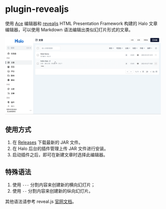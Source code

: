 # plugin-revealjs

使用 [Ace](https://github.com/ajaxorg/ace) 编辑器和 [revealjs](https://github.com/hakimel/reveal.js) HTML Presentation Framework 构建的 Halo 文章编辑器，可以使用 Markdown 语法编辑出类似幻灯片形式的文章。

![截图](./demo.gif)

## 使用方式

1. 在 [Releases](https://github.com/wan92hen/plugin-revealjs/releases) 下载最新的 JAR 文件。
2. 在 Halo 后台的插件管理上传 JAR 文件进行安装。
3. 启动插件之后，即可在新建文章时选择此编辑器。

## 特殊语法

1. 使用 `---` 分割内容来创建新的横向幻灯片；
2. 使用 `--` 分割内容来创建新的纵向幻灯片。

其他语法请参考 reveal.js [官网文档](https://revealjs.com/markdown/)。
